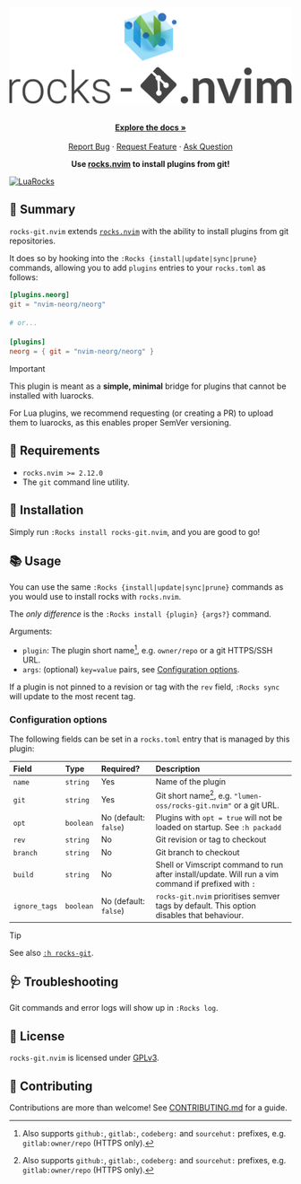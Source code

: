 <!-- markdownlint-disable -->
<br />
<div align="center">
  <a href="https://github.com/lumen-oss/rocks-git.nvim">
    <img src="./rocks-header.svg" alt="rocks-git.nvim">
  </a>
  <p align="center">
    <br />
    <a href="./doc/rocks-git.txt"><strong>Explore the docs »</strong></a>
    <br />
    <br />
    <a href="https://github.com/lumen-oss/rocks-git.nvim/issues/new?assignees=&labels=bug">Report Bug</a>
    ·
    <a href="https://github.com/lumen-oss/rocks-git.nvim/issues/new?assignees=&labels=enhancement">Request Feature</a>
    ·
    <a href="https://github.com/lumen-oss/rocks.nvim/discussions/new?category=q-a">Ask Question</a>
  </p>
  <p>
    <strong>
      Use <a href="https://github.com/lumen-oss/rocks.nvim/">rocks.nvim</a> to install plugins from git!
    </strong>
  </p>
</div>
<!-- markdownlint-restore -->

[![LuaRocks][luarocks-shield]][luarocks-url]

## :star2: Summary

`rocks-git.nvim` extends [`rocks.nvim`](https://github.com/lumen-oss/rocks-git.nvim)
with the ability to install plugins from git repositories.

It does so by hooking into the `:Rocks {install|update|sync|prune}` commands,
allowing you to add `plugins` entries to your `rocks.toml` as follows:

```toml
[plugins.neorg]
git = "nvim-neorg/neorg"

# or...

[plugins]
neorg = { git = "nvim-neorg/neorg" }
```

> [!IMPORTANT]
>
> This plugin is meant as a **simple, minimal** bridge for plugins that cannot
> be installed with luarocks.
>
> For Lua plugins, we recommend requesting (or creating a PR)
> to upload them to luarocks, as this enables proper SemVer versioning.

## :pencil: Requirements

- `rocks.nvim >= 2.12.0`
- The `git` command line utility.

## :hammer: Installation

Simply run `:Rocks install rocks-git.nvim`,
and you are good to go!

## :books: Usage

You can use the same `:Rocks {install|update|sync|prune}` commands as you would
use to install rocks with `rocks.nvim`.

The *only difference* is the `:Rocks install {plugin} {args?}` command.

Arguments:

- `plugin`: The plugin short name[^1], e.g. `owner/repo` or a git HTTPS/SSH URL.
- `args`: (optional) `key=value` pairs, see [Configuration options](#configuration-options).

If a plugin is not pinned to a revision or tag with the `rev` field,
`:Rocks sync` will update to the most recent tag.

### Configuration options

The following fields can be set in a `rocks.toml` entry
that is managed by this plugin:

| Field          | Type      | Required?             | Description                                                                                          |
|:--             |:--        |:--                    |:--                                                                                                   |
| `name`         | `string`  | Yes                   | Name of the plugin                                                                                   |
| `git`          | `string`  | Yes                   | Git short name[^1], e.g. `"lumen-oss/rocks-git.nvim"` or a git URL.                              |
| `opt`          | `boolean` | No (default: `false`) | Plugins with `opt = true` will not be loaded on startup. See `:h packadd`                            |
| `rev`          | `string`  | No                    | Git revision or tag to checkout                                                                      |
| `branch`       | `string`  | No                    | Git branch to checkout                                                                               |
| `build`        | `string`  | No                    | Shell or Vimscript command to run after install/update. Will run a vim command if prefixed with `:`  |
| `ignore_tags`  | `boolean` | No (default: `false`) | `rocks-git.nvim` prioritises semver tags by default. This option disables that behaviour. |

[^1]: Also supports `github:`, `gitlab:`, `codeberg:` and `sourcehut:` prefixes, e.g. `gitlab:owner/repo` (HTTPS only).

> [!TIP]
>
> See also [`:h rocks-git`](./doc/rocks-git.txt).

## :stethoscope: Troubleshooting

Git commands and error logs will show up in `:Rocks log`.

## :book: License

`rocks-git.nvim` is licensed under [GPLv3](./LICENSE).

## :green_heart: Contributing

Contributions are more than welcome!
See [CONTRIBUTING.md](./CONTRIBUTING.md) for a guide.

[luarocks-shield]: https://img.shields.io/luarocks/v/neorocks/rocks-git.nvim?logo=lua&color=purple&style=for-the-badge
[luarocks-url]: https://luarocks.org/modules/neorocks/rocks-git.nvim
